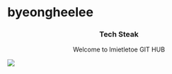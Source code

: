 # byeongheelee

<h3 align="center">Tech Steak</h3>

<p align="center">Welcome to lmietletoe GIT HUB</p>

<img src="https://pbs.twimg.com/media/DW0z1pKW0AAioxs?format=jpg&name=large"/>
